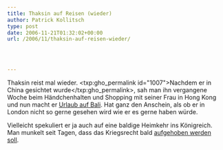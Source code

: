 ```yaml
---
title: Thaksin auf Reisen (wieder)
author: Patrick Kollitsch
type: post
date: 2006-11-21T01:32:02+00:00
url: /2006/11/thaksin-auf-reisen-wieder/




---
```

Thaksin reist mal wieder. <txp:gho_permalink id="1007">Nachdem er in China gesichtet wurde</txp:gho_permalink>, sah man ihn vergangene Woche beim Händchenhalten und Shopping mit seiner Frau in Hong Kong und nun macht er [Urlaub auf Bali][1]. Hat ganz den Anschein, als ob er in London nicht so gerne gesehen wird wie er es gerne haben würde.

Vielleicht spekuliert er ja auch auf eine baldige Heimkehr ins Königreich. Man munkelt seit Tagen, dass das Kriegsrecht bald [aufgehoben werden soll][2].

 [1]: http://www.nationmultimedia.com/breakingnews/read.php?newsid=30019045
 [2]: http://www.nationmultimedia.com/breakingnews/read.php?newsid=30019248